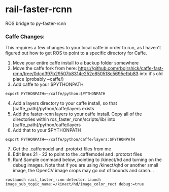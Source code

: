 # rail-faster-rcnn
ROS bridge to py-faster-rcnn

### Caffe Changes:

This requires a few changes to your local caffe in order to run, as I haven't figured out how to get ROS to point to a specific directory for Caffe.

1) Move your entire caffe install to a backup folder somewhere
2) Move the caffe fork from here: https://github.com/rbgirshick/caffe-fast-rcnn/tree/0dcd397b29507b8314e252e850518c5695efbb83 into it's old place (probably ~caffe/)
3) Add caffe to your $PYTHONPATH 
```
export PYTHONPATH=~/caffe/python:$PYTHONPATH
```
4) Add a layers directory to your caffe install, so that [caffe_path]/python/caffe/layers exists
5) Add the faster-rcnn layers to your caffe install. Copy all of the directories within ros_faster_rcnn/scripts/lib/ into [caffe_path]/python/caffe/layers
6) Add that to your $PYTHONPATH
```
export PYTHONPATH=~/caffe/python/caffe/layers:$PYTHONPATH
```
7) Get the .caffemodel and .prototxt files from me
8) Edit lines 21 - 22 to point to the .caffemodel and .prototxt files
9) Run! Sample command below, pointing to /kinect/hd and turning on the debug images. Note that if you are using /kinect/qhd or another small image, the OpenCV image crops may go out of bounds and crash...
```
roslaunch rail_faster_rcnn detector.launch image_sub_topic_name:=/kinect/hd/image_color_rect debug:=true
```
